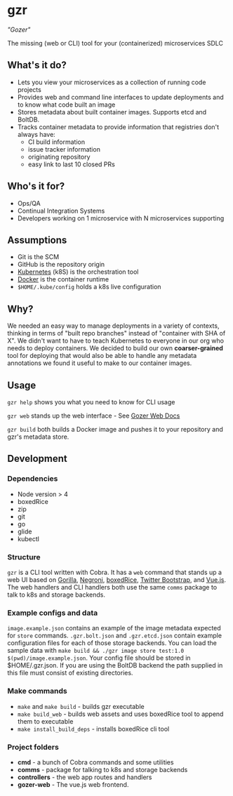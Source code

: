 # gzr

*"Gozer"*

The missing (web or CLI) tool for your (containerized) microservices SDLC

## What's it do?

* Lets you view your microservices as a collection of running code projects
* Provides web and command line interfaces to update deployments and to know what code built an image
* Stores metadata about built container images. Supports etcd and BoltDB.
* Tracks container metadata to provide information that registries don't always have:
	* CI build information
	* issue tracker information
  * originating repository
  * easy link to last 10 closed PRs

## Who's it for?
* Ops/QA
* Continual Integration Systems
* Developers working on 1 microservice with N microservices supporting

## Assumptions
* Git is the SCM
* GitHub is the repository origin
* [Kubernetes](https://kubernetes.io) (k8S) is the orchestration tool
* [Docker](https://www.docker.com) is the container runtime
* `$HOME/.kube/config` holds a k8s live configuration

## Why?
We needed an easy way to manage deployments in a variety of contexts, thinking in terms of "built repo branches" instead of "container with SHA of X". We didn't want to have to teach Kubernetes to everyone in our org who needs to deploy containers. We decided to build our own **coarser-grained** tool for deploying that would also be able to handle any metadata annotations we found it useful to make to our container images.

## Usage
`gzr help` shows you what you need to know for CLI usage

`gzr web` stands up the web interface - See [Gozer Web Docs](https://github.com/bypasslane/gzr/blob/master/gozer-web/README.md)

`gzr build` both builds a Docker image and pushes it to your repository and gzr's metadata store.


## Development

### Dependencies
* Node version > 4
* boxedRice
* zip
* git
* go
* glide
* kubectl
 
### Structure
`gzr` is a CLI tool written with Cobra. It has a `web` 
command that stands up a web UI based on [Gorilla](http://www.gorillatoolkit.org), [Negroni](https://github.com/urfave/negroni), 
[boxedRice](https://github.com/bypasslane/boxedRice), [Twitter Bootstrap](http://getbootstrap.com), and [Vue.js](https://vuejs.org/). 
The web handlers and CLI handlers both use the same `comms` package to talk to k8s and storage backends.

### Example configs and data
`image.example.json` contains an example of the image metadata expected for `store` commands. `.gzr.bolt.json` and `.gzr.etcd.json` contain example configuration files for each of those storage backends.
You can load the sample data with `make build && ./gzr image store test:1.0 $(pwd)/image.example.json`.
Your config file should be stored in $HOME/.gzr.json. If you are using the BoltDB backend the path supplied in this file must consist of existing directories.

### Make commands
* `make` and `make build` - builds gzr executable
* `make build_web` - builds web assets and uses boxedRice tool to append them to executable
* `make install_build_deps` - installs boxedRice cli tool

### Project folders

* **cmd** - a bunch of Cobra commands and some utilities
* **comms** - package for talking to k8s and storage backends
* **controllers** - the web app routes and handlers
* **gozer-web** - The vue.js web frontend. 